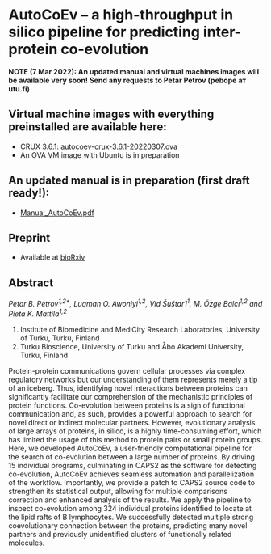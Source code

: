 # AutoCoEv – a high-throughput in silico pipeline for predicting inter-protein co-evolution

**NOTE (7 Mar 2022): An updated manual and virtual machines images will be available very soon! Send any requests to Petar Petrov (pebope ат utu.fi)**

## Virtual machine images with everything preinstalled are available here:

* CRUX 3.6.1: [autocoev-crux-3.6.1-20220307.ova](https://seafile.utu.fi/d/a8de85062abf4ab68de9/)
* An OVA VM image with Ubuntu is in preparation

## An updated manual is in preparation (first draft ready!):

* [Manual_AutoCoEv.pdf](doc/Manual_AutoCoEv.pdf)

## Preprint

* Available at [bioRxiv](https://www.biorxiv.org/content/10.1101/2020.09.29.315374)

## Abstract
_Petar B. Petrov<sup>1,2*</sup>, Luqman O. Awoniyi<sup>1,2</sup>, Vid Šuštar1<sup>1</sup>, M. Özge Balcı<sup>1,2</sup> and Pieta K. Mattila<sup>1,2</sup>_

1. Institute of Biomedicine and MediCity Research Laboratories, University of Turku, Turku, Finland
2. Turku Bioscience, University of Turku and Åbo Akademi University, Turku, Finland

Protein-protein communications govern cellular processes via complex regulatory networks but our understanding of them represents merely a tip of an iceberg. Thus, identifying novel interactions between proteins can significantly facilitate our comprehension of the mechanistic principles of protein functions. Co-evolution between proteins is a sign of functional communication and, as such, provides a powerful approach to search for novel direct or indirect molecular partners. However, evolutionary analysis of large arrays of proteins, in silico, is a highly time-consuming effort, which has limited the usage of this method to protein pairs or small protein groups. Here, we developed AutoCoEv, a user-friendly computational pipeline for the search of co-evolution between a large number of proteins. By driving 15 individual programs, culminating in CAPS2 as the software for detecting co-evolution, AutoCoEv achieves seamless automation and parallelization of the workflow. Importantly, we provide a patch to CAPS2 source code to strengthen its statistical output, allowing for multiple comparisons correction and enhanced analysis of the results. We apply the pipeline to inspect co-evolution among 324 individual proteins identified to locate at the lipid rafts of B lymphocytes. We successfully detected multiple strong coevolutionary connection between the proteins, predicting many novel partners and previously unidentified clusters of functionally related molecules. 
